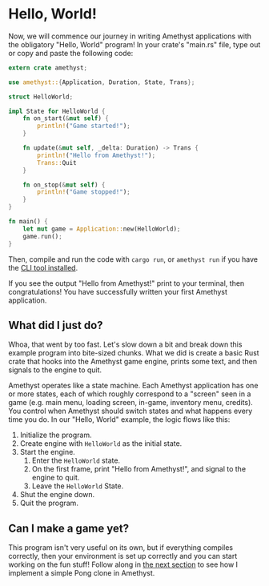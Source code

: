 # Hello, World!

Now, we will commence our journey in writing Amethyst applications with the
obligatory "Hello, World" program! In your crate's "main.rs" file, type out or
copy and paste the following code:

```rust
extern crate amethyst;

use amethyst::{Application, Duration, State, Trans};

struct HelloWorld;

impl State for HelloWorld {
    fn on_start(&mut self) {
        println!("Game started!");
    }

    fn update(&mut self, _delta: Duration) -> Trans {
        println!("Hello from Amethyst!");
        Trans::Quit
    }

    fn on_stop(&mut self) {
        println!("Game stopped!");
    }
}

fn main() {
    let mut game = Application::new(HelloWorld);
    game.run();
}
```

Then, compile and run the code with `cargo run`, or `amethyst run` if you
have the [CLI tool installed][ct].

[ct]: ./getting_started/automatic_setup.html

If you see the output "Hello from Amethyst!" print to your terminal, then
congratulations! You have successfully written your first Amethyst application.

## What did I just do?

Whoa, that went by too fast. Let's slow down a bit and break down this example
program into bite-sized chunks. What we did is create a basic Rust crate that
hooks into the Amethyst game engine, prints some text, and then signals to the
engine to quit.

Amethyst operates like a state machine. Each Amethyst application has one or
more states, each of which roughly correspond to a "screen" seen in a game (e.g.
main menu, loading screen, in-game, inventory menu, credits). You control when
Amethyst should switch states and what happens every time you do. In our "Hello,
World" example, the logic flows like this:

1. Initialize the program.
2. Create engine with `HelloWorld` as the initial state.
3. Start the engine.
   1. Enter the `HelloWorld` state.
   2. On the first frame, print "Hello from Amethyst!", and signal to the engine
      to quit.
   3. Leave the `HelloWorld` State.
4. Shut the engine down.
5. Quit the program.

## Can I make a game yet?

This program isn't very useful on its own, but if everything compiles correctly,
then your environment is set up correctly and you can start working on the fun
stuff! Follow along in [the next section][sa] to see how I implement a simple
Pong clone in Amethyst.

[sa]: ./simple_application.html
